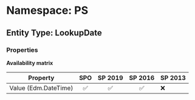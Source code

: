 # Namespace: PS

## Entity Type: LookupDate

### Properties

**Availability matrix**

Property | SPO | SP 2019 | SP 2016 | SP 2013
----------|:---:|:-------:|:-------:|:-------
Value (Edm.DateTime) | ✅ | ✅ | ✅ | ❌

